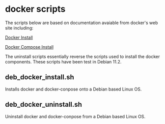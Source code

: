 # docker scripts

The scripts below are based on documentation avaiable from docker's web site including:

[Docker Install](https://docs.docker.com/engine/install/)

[Docker Compose Install](https://docs.docker.com/compose/install/)

The uninstall scripts essentially reverse the scripts used to install the docker components.  These scripts have been test in Debian 11.2.

## deb_docker_install.sh
Installs docker and docker-conpose onto a Debian based Linux OS.

## deb_docker_uninstall.sh
Uninstall docker and docker-conpose from a Debian based Linux OS.

